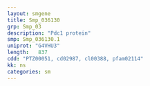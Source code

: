 ```yaml
---
layout: smgene
title: Smp_036130
grp: Smp_03
description: "Pdc1 protein"
smp: Smp_036130.1
uniprot: "G4VHU3"
length:   837
cdd: "PTZ00051, cd02987, cl00388, pfam02114"
kk: ns
categories: sm
---
```


